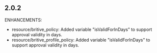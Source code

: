 ## 2.0.2

ENHANCEMENTS:

* resource/britive_policy: Added variable "isValidForInDays" to support approval validity in days.
* resource/britive_profile_policy: Added variable "isValidForInDays" to support approval validity in days.